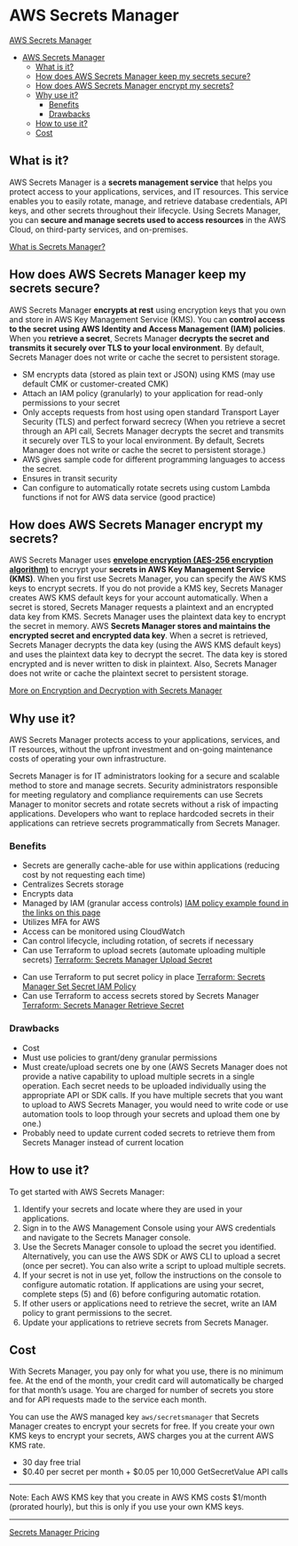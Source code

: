 # AWS Secrets Manager

[AWS Secrets Manager](https://aws.amazon.com/secrets-manager/)

- [AWS Secrets Manager](#aws-secrets-manager)
  - [What is it?](#what-is-it)
  - [How does AWS Secrets Manager keep my secrets secure?](#how-does-aws-secrets-manager-keep-my-secrets-secure)
  - [How does AWS Secrets Manager encrypt my secrets?](#how-does-aws-secrets-manager-encrypt-my-secrets)
  - [Why use it?](#why-use-it)
    - [Benefits](#benefits)
    - [Drawbacks](#drawbacks)
  - [How to use it?](#how-to-use-it)
  - [Cost](#cost)

## What is it?

AWS Secrets Manager is a **secrets management service** that helps you protect access to your applications, services, and IT resources. This service enables you to easily rotate, manage, and retrieve database credentials, API keys, and other secrets throughout their lifecycle. Using Secrets Manager, you can **secure and manage secrets used to access resources** in the AWS Cloud, on third-party services, and on-premises.

[What is Secrets Manager?](https://docs.aws.amazon.com/secretsmanager/latest/userguide/intro.html)

## How does AWS Secrets Manager keep my secrets secure?

AWS Secrets Manager **encrypts at rest** using encryption keys that you own and store in AWS Key Management Service (KMS). You can **control access to the secret using AWS Identity and Access Management (IAM) policies**. When you **retrieve a secret**, Secrets Manager **decrypts the secret and transmits it securely over TLS to your local environment**. By default, Secrets Manager does not write or cache the secret to persistent storage.

- SM encrypts data (stored as plain text or JSON) using KMS (may use default CMK or customer-created CMK)
- Attach an IAM policy (granularly) to your application for read-only permissions to your secret
- Only accepts requests from host using open standard Transport Layer Security (TLS) and perfect forward secrecy (When you retrieve a secret through an API call, Secrets Manager decrypts the secret and transmits it securely over TLS to your local environment. By default, Secrets Manager does not write or cache the secret to persistent storage.)
- AWS gives sample code for different programming languages to access the secret.
- Ensures in transit security
- Can configure to automatically rotate secrets using custom Lambda functions if not for AWS data service (good practice)

## How does AWS Secrets Manager encrypt my secrets?

AWS Secrets Manager uses [**envelope encryption (AES-256 encryption algorithm)**](https://docs.aws.amazon.com/kms/latest/developerguide/concepts.html#enveloping) to encrypt your **secrets in AWS Key Management Service (KMS)**.
When you first use Secrets Manager, you can specify the AWS KMS keys to encrypt secrets. If you do not provide a KMS key, Secrets Manager creates AWS KMS default keys for your account automatically. When a secret is stored, Secrets Manager requests a plaintext and an encrypted data key from KMS. Secrets Manager uses the plaintext data key to encrypt the secret in memory. AWS **Secrets Manager stores and maintains the encrypted secret and encrypted data key**. When a secret is retrieved, Secrets Manager decrypts the data key (using the AWS KMS default keys) and uses the plaintext data key to decrypt the secret. The data key is stored encrypted and is never written to disk in plaintext. Also, Secrets Manager does not write or cache the plaintext secret to persistent storage.

[More on Encryption and Decryption with Secrets Manager](https://docs.aws.amazon.com/secretsmanager/latest/userguide/security-encryption.html)

## Why use it?

AWS Secrets Manager protects access to your applications, services, and IT resources, without the upfront investment and on-going maintenance costs of operating your own infrastructure.

Secrets Manager is for IT administrators looking for a secure and scalable method to store and manage secrets. Security administrators responsible for meeting regulatory and compliance requirements can use Secrets Manager to monitor secrets and rotate secrets without a risk of impacting applications. Developers who want to replace hardcoded secrets in their applications can retrieve secrets programmatically from Secrets Manager.

### Benefits

- Secrets are generally cache-able for use within applications (reducing cost by not requesting each time)
- Centralizes Secrets storage
- Encrypts data
- Managed by IAM (granular access controls) [IAM policy example found in the links on this page](https://docs.aws.amazon.com/secretsmanager/latest/userguide/infrastructure-security.html)
- Utilizes MFA for AWS
- Access can be monitored using CloudWatch
- Can control lifecycle, including rotation, of secrets if necessary
- Can use Terraform to upload secrets (automate uploading multiple secrets) [Terraform: Secrets Manager Upload Secret](https://registry.terraform.io/providers/hashicorp/aws/latest/docs/resources/secretsmanager_secret)
<!--
secrets.tfvars file:
```
secrets = [
  {
    name  = "secret1"
    value = "value1"
  },
  {
    name  = "secret2"
    value = "value2"
  },
  ...
]
```
Terraform automation script:
```hcl
provider "aws" {
  region = "us-west-2"  # Update with your desired AWS region
}

variable "secrets" {
  type = list(object({
    name  = string
    value = string
  }))
  description = "List of secrets to upload"
}

resource "aws_secretsmanager_secret" "my_secret" {
  count = length(var.secrets)

  name = var.secrets[count.index].name
}

resource "aws_secretsmanager_secret_version" "my_secret_version" {
  count       = length(var.secrets)
  secret_id   = aws_secretsmanager_secret.my_secret[count.index].id
  secret_string = var.secrets[count.index].value
}
```
`terraform init`

`terraform apply -var-file="secrets.tfvars"`

OR

Secrets file:
```json
[
  {
    "name": "secret1",
    "value": "value1"
  },
  {
    "name": "secret2",
    "value": "value2"
  },
  ...
]
```
AWS CLI script:
```bash
#!/bin/bash

SECRETS_FILE="secrets.json"

# Read the secrets from the JSON file
secrets=$(cat "${SECRETS_FILE}")

# Loop through each secret and upload to Secrets Manager
for row in $(echo "${secrets}" | jq -c '.[]'); do
  name=$(echo "${row}" | jq -r '.name')
  value=$(echo "${row}" | jq -r '.value')

  aws secretsmanager create-secret --name "${name}" --secret-string "${value}"
done
```
-->
- Can use Terraform to put secret policy in place [Terraform: Secrets Manager Set Secret IAM Policy](https://registry.terraform.io/providers/hashicorp/aws/latest/docs/resources/secretsmanager_secret_policy)
- Can use Terraform to access secrets stored by Secrets Manager [Terraform: Secrets Manager Retrieve Secret](https://registry.terraform.io/providers/hashicorp/aws/latest/docs/data-sources/secretsmanager_secret)
<!--
```hcl
provider "aws" {
  region = "us-west-2"  # Update with your desired AWS region
}

data "aws_secretsmanager_secret" "my_secret" {
  name = "my-secret"  # Update with the name of your secret
}

output "secret_value" {
  value = data.aws_secretsmanager_secret.my_secret.secret_string
}
```
-->

### Drawbacks

- Cost
- Must use policies to grant/deny granular permissions
- Must create/upload secrets one by one (AWS Secrets Manager does not provide a native capability to upload multiple secrets in a single operation. Each secret needs to be uploaded individually using the appropriate API or SDK calls. If you have multiple secrets that you want to upload to AWS Secrets Manager, you would need to write code or use automation tools to loop through your secrets and upload them one by one.)
- Probably need to update current coded secrets to retrieve them from Secrets Manager instead of current location

## How to use it?

To get started with AWS Secrets Manager:

1. Identify your secrets and locate where they are used in your applications.
2. Sign in to the AWS Management Console using your AWS credentials and navigate to the Secrets Manager console.
3. Use the Secrets Manager console to upload the secret you identified. Alternatively, you can use the AWS SDK or AWS CLI to upload a secret (once per secret). You can also write a script to upload multiple secrets.
4. If your secret is not in use yet, follow the instructions on the console to configure automatic rotation. If applications are using your secret, complete steps (5) and (6) before configuring automatic rotation.
5. If other users or applications need to retrieve the secret, write an IAM policy to grant permissions to the secret.
6. Update your applications to retrieve secrets from Secrets Manager.

## Cost

With Secrets Manager, you pay only for what you use, there is no minimum fee. At the end of the month, your credit card will automatically be charged for that month’s usage. You are charged for number of secrets you store and for API requests made to the service each month.

You can use the AWS managed key `aws/secretsmanager` that Secrets Manager creates to encrypt your secrets for free. If you create your own KMS keys to encrypt your secrets, AWS charges you at the current AWS KMS rate.

- 30 day free trial
- $0.40 per secret per month + $0.05 per 10,000 GetSecretValue API calls

---
Note: Each AWS KMS key that you create in AWS KMS costs $1/month (prorated hourly), but this is only if you use your own KMS keys.

---

[Secrets Manager Pricing](https://aws.amazon.com/secrets-manager/pricing/)
